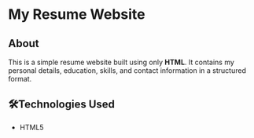# My Resume Website  

## About  
This is a simple resume website built using only **HTML**. It contains my personal details, education, skills, and contact information in a structured format.   

## 🛠Technologies Used  
- HTML5  
